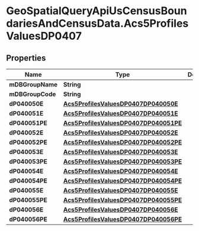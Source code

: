 # GeoSpatialQueryApiUsCensusBoundariesAndCensusData.Acs5ProfilesValuesDP0407

## Properties

Name | Type | Description | Notes
------------ | ------------- | ------------- | -------------
**mDBGroupName** | **String** |  | 
**mDBGroupCode** | **String** |  | 
**dP040050E** | [**Acs5ProfilesValuesDP0407DP040050E**](Acs5ProfilesValuesDP0407DP040050E.md) |  | 
**dP040051E** | [**Acs5ProfilesValuesDP0407DP040051E**](Acs5ProfilesValuesDP0407DP040051E.md) |  | 
**dP040051PE** | [**Acs5ProfilesValuesDP0407DP040051PE**](Acs5ProfilesValuesDP0407DP040051PE.md) |  | 
**dP040052E** | [**Acs5ProfilesValuesDP0407DP040052E**](Acs5ProfilesValuesDP0407DP040052E.md) |  | 
**dP040052PE** | [**Acs5ProfilesValuesDP0407DP040052PE**](Acs5ProfilesValuesDP0407DP040052PE.md) |  | 
**dP040053E** | [**Acs5ProfilesValuesDP0407DP040053E**](Acs5ProfilesValuesDP0407DP040053E.md) |  | 
**dP040053PE** | [**Acs5ProfilesValuesDP0407DP040053PE**](Acs5ProfilesValuesDP0407DP040053PE.md) |  | 
**dP040054E** | [**Acs5ProfilesValuesDP0407DP040054E**](Acs5ProfilesValuesDP0407DP040054E.md) |  | 
**dP040054PE** | [**Acs5ProfilesValuesDP0407DP040054PE**](Acs5ProfilesValuesDP0407DP040054PE.md) |  | 
**dP040055E** | [**Acs5ProfilesValuesDP0407DP040055E**](Acs5ProfilesValuesDP0407DP040055E.md) |  | 
**dP040055PE** | [**Acs5ProfilesValuesDP0407DP040055PE**](Acs5ProfilesValuesDP0407DP040055PE.md) |  | 
**dP040056E** | [**Acs5ProfilesValuesDP0407DP040056E**](Acs5ProfilesValuesDP0407DP040056E.md) |  | 
**dP040056PE** | [**Acs5ProfilesValuesDP0407DP040056PE**](Acs5ProfilesValuesDP0407DP040056PE.md) |  | 


